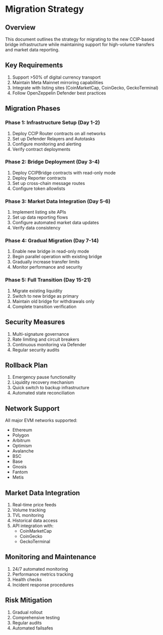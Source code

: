 # Migration Strategy

## Overview
This document outlines the strategy for migrating to the new CCIP-based bridge infrastructure while maintaining support for high-volume transfers and market data reporting.

## Key Requirements
1. Support >50% of digital currency transport
2. Maintain Meta Mainnet mirroring capabilities
3. Integrate with listing sites (CoinMarketCap, CoinGecko, GeckoTerminal)
4. Follow OpenZeppelin Defender best practices

## Migration Phases

### Phase 1: Infrastructure Setup (Day 1-2)
1. Deploy CCIP Router contracts on all networks
2. Set up Defender Relayers and Autotasks
3. Configure monitoring and alerting
4. Verify contract deployments

### Phase 2: Bridge Deployment (Day 3-4)
1. Deploy CCIPBridge contracts with read-only mode
2. Deploy Reporter contracts
3. Set up cross-chain message routes
4. Configure token allowlists

### Phase 3: Market Data Integration (Day 5-6)
1. Implement listing site APIs
2. Set up data reporting flows
3. Configure automated market data updates
4. Verify data consistency

### Phase 4: Gradual Migration (Day 7-14)
1. Enable new bridge in read-only mode
2. Begin parallel operation with existing bridge
3. Gradually increase transfer limits
4. Monitor performance and security

### Phase 5: Full Transition (Day 15-21)
1. Migrate existing liquidity
2. Switch to new bridge as primary
3. Maintain old bridge for withdrawals only
4. Complete transition verification

## Security Measures
1. Multi-signature governance
2. Rate limiting and circuit breakers
3. Continuous monitoring via Defender
4. Regular security audits

## Rollback Plan
1. Emergency pause functionality
2. Liquidity recovery mechanism
3. Quick switch to backup infrastructure
4. Automated state reconciliation

## Network Support
All major EVM networks supported:
- Ethereum
- Polygon
- Arbitrum
- Optimism
- Avalanche
- BSC
- Base
- Gnosis
- Fantom
- Metis

## Market Data Integration
1. Real-time price feeds
2. Volume tracking
3. TVL monitoring
4. Historical data access
5. API integration with:
   - CoinMarketCap
   - CoinGecko
   - GeckoTerminal

## Monitoring and Maintenance
1. 24/7 automated monitoring
2. Performance metrics tracking
3. Health checks
4. Incident response procedures

## Risk Mitigation
1. Gradual rollout
2. Comprehensive testing
3. Regular audits
4. Automated failsafes
